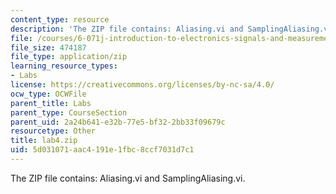 ```yaml
---
content_type: resource
description: 'The ZIP file contains: Aliasing.vi and SamplingAliasing.vi.'
file: /courses/6-071j-introduction-to-electronics-signals-and-measurement-spring-2006/5d031071aac4191e1fbc8ccf7031d7c1_lab4.zip
file_size: 474187
file_type: application/zip
learning_resource_types:
- Labs
license: https://creativecommons.org/licenses/by-nc-sa/4.0/
ocw_type: OCWFile
parent_title: Labs
parent_type: CourseSection
parent_uid: 2a24b641-e32b-77e5-bf32-2bb33f09679c
resourcetype: Other
title: lab4.zip
uid: 5d031071-aac4-191e-1fbc-8ccf7031d7c1
---
```

The ZIP file contains: Aliasing.vi and SamplingAliasing.vi.